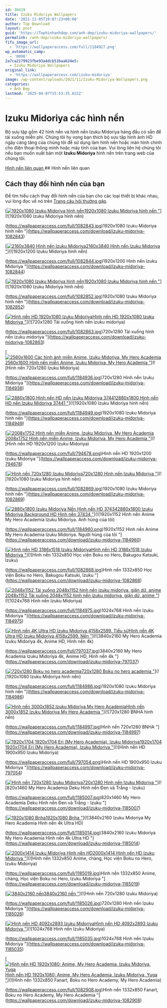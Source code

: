 ```yaml
---
id: 30419
title: Izuku Midoriya Wallpapers
date: '2021-11-05T10:07:23+00:00'
author: Top Download
layout: post
guid: 'https://Tophinhanhdep.com/anh-dep/izuku-midoriya-wallpapers/'
permalink: /anh-dep/izuku-midoriya-wallpapers/
fifu_image_url:
  - 'https://wallpaperaccess.com/full/1184927.png'
wp_automatic_camp:
  - '8098'
2a7ca2179923fbe93a4dcb51baa624e5:
  - Izuku Midoriya Wallpapers
original_link:
  - 'https://wallpaperaccess.com/izuku-midoriya'
image: /wp-content/uploads/2021/11/Izuku-Midoriya-Wallpapers.png
categories:
  - Ảnh Đẹp
lastmod: '2025-04-07T15:53:35.822Z'
---
```

# Izuku Midoriya các hình nền

Bộ sưu tập gồm 42 hình nền và hình nền Izuku Midoriya hàng đầu có sẵn để tải xuống miễn phí. Chúng tôi hy vọng bạn thích bộ sưu tập hình ảnh HD ngày càng tăng của chúng tôi để sử dụng làm hình nền hoặc màn hình chính cho điện thoại thông minh hoặc máy tính của bạn. Vui lòng liên hệ chúng tôi nếu bạn muốn xuất bản một **Izuku Midoriya** hình nền trên trang web của chúng tôi.

[Hình nền liên quan ](#related) ## Hình nền liên quan

## Cách thay đổi hình nền của bạn

Để tìm hiểu cách thay đổi hình nền của bạn cho các loại thiết bị khác nhau, vui lòng đọc về nó trên [Trang câu hỏi thường gặp](https://tophinhanhdep.com/faq/).

  
[[![1920x1080 Izuku Midoriya hình nền](https://wallpaperaccess.com/full/1184927.png)1920x1080 Izuku Midoriya hình nền "](https://wallpaperaccess.com/download/izuku-midoriya-1184927)](![1920x1080 Izuku Midoriya hình nền)

(https://wallpaperaccess.com/full/1082843.jpg)1920x1080 Izuku Midoriya hình nền "](https://wallpaperaccess.com/download/izuku-midoriya-1082843)

[[![2160x3840 Hình nền Izuku Midoriya](https://wallpaperaccess.com/full/1082847.jpg)2160x3840 Hình nền Izuku Midoriya "](https://wallpaperaccess.com/download/izuku-midoriya-1082847)](![1920x1200 Izuku Midoriya hình nền)

(https://wallpaperaccess.com/full/1082844.jpg)1920x1200 Hình nền Izuku Midoriya "](https://wallpaperaccess.com/download/izuku-midoriya-1082844)

[[![1920x1080 Izuku Midoriya hình nền](https://wallpaperaccess.com/full/1082857.jpg)1920x1080 Izuku Midoriya hình nền "](https://wallpaperaccess.com/download/izuku-midoriya-1082857)](![1920x1080 Izuku Midoriya hình nền)

(https://wallpaperaccess.com/full/1082852.jpg)1920x1080 Izuku Midoriya hình nền "](https://wallpaperaccess.com/download/izuku-midoriya-1082852)

[[![Hình nền HD 1920x1080 Izuku Midoriya](https://wallpaperaccess.com/full/558951.png)Hình nền HD 1920x1080 Izuku Midoriya "](https://wallpaperaccess.com/download/izuku-midoriya-558951)](![720x1280 Tải xuống hình nền izuku midoriya)

(https://wallpaperaccess.com/full/1082863.jpg)720x1280 Tải xuống hình nền izuku midoriya "](https://wallpaperaccess.com/download/izuku-midoriya-1082863)

[[![2560x1600 Các hình ảnh miễn Anime, Izuku Midoriya, My Hero Academia](https://wallpaperaccess.com/full/1082846.jpg)2560x1600 Hình nền miễn Anime, Izuku Midoriya, My Hero Academia "](https://wallpaperaccess.com/download/izuku-midoriya-1082846)](![Hình nền 720x1280 Izuku Midoriya)

(https://wallpaperaccess.com/full/1184936.jpg)720x1280 Hình nền Izuku Midoriya "](https://wallpaperaccess.com/download/izuku-midoriya-1184936)

[[![2880x1800 Hình nền HD nền Izuku Midoriya 37441](https://wallpaperaccess.com/full/1184938.jpg)2880x1800 Hình nền HD nền Izuku Midoriya 37441 "](https://wallpaperaccess.com/download/izuku-midoriya-1184938)](![1920x1080 Izuku Midoriya hình nền)

(https://wallpaperaccess.com/full/1184949.jpg)1920x1080 Izuku Midoriya hình nền "](https://wallpaperaccess.com/download/izuku-midoriya-1184949)

[[![2008x1752 Hình nền miễn Anime, Izuku Midoriya, My Hero Academia](https://wallpaperaccess.com/full/1082853.jpg)2008x1752 Hình nền miễn Anime, Izuku Midoriya, My Hero Academia "](https://wallpaperaccess.com/download/izuku-midoriya-1082853)](![Hình nền HD 1920x1200 Izuku Midoriya)

(https://wallpaperaccess.com/full/794678.png)Hình nền HD 1920x1200 Izuku Midoriya "](https://wallpaperaccess.com/download/izuku-midoriya-794678)

 [[![Hình nền 720x1280 Izuku Midoriya](https://wallpaperaccess.com/full/1082856.jpg)720x1280 Hình nền Izuku Midoriya "](https://wallpaperaccess.com/download/izuku-midoriya-1082856)](![1920x1080 Izuku Midoriya hình nền)

(https://wallpaperaccess.com/full/1082869.jpg)1920x1080 Izuku Midoriya hình nền "](https://wallpaperaccess.com/download/izuku-midoriya-1082869)

[[![2880x1800 Izuku Midoriya Nền Hình nền HD 37434](https://wallpaperaccess.com/full/1082850.jpg)2880x1800 Izuku Midoriya Background HD Hình nền 37434 "](https://wallpaperaccess.com/download/izuku-midoriya-1082850)](![1920x1152 Hình nền Anime My Hero Academia Izuku Midoriya.  Anh hùng của tôi)

(https://wallpaperaccess.com/full/1184960.png)1920x1152 Hình nền Anime My Hero Academia Izuku Midoriya. Người hùng của tôi "](https://wallpaperaccess.com/download/izuku-midoriya-1184960)

[[![Hình nền HD 3186x1518 Izuku Midoriya](https://wallpaperaccess.com/full/797183.png)Hình nền HD 3186x1518 Izuku Midoriya "](https://wallpaperaccess.com/download/izuku-midoriya-797183)](![Hình nền 1332x850 Học viện Boku no Hero, Bakugou Katsuki, Izuku)

(https://wallpaperaccess.com/full/1082868.jpg)Hình nền 1332x850 Học viện Boku no Hero, Bakugou Katsuki, Izuku "](https://wallpaperaccess.com/download/izuku-midoriya-1082868)

[[![2048x1152 Tải xuống 2048x1152 hình nền izuku midoriya, giận dữ, anime](https://wallpaperaccess.com/full/1184972.jpg)2048x1152 Tải xuống 2048x1152 hình nền izuku midoriya, giận dữ, anime "](https://wallpaperaccess.com/download/izuku-midoriya-1184972)](![1024x768 Hình nền Izuku Midoriya)

(https://wallpaperaccess.com/full/1184975.jpg)1024x768 Hình nền Izuku Midoriya "](https://wallpaperaccess.com/download/izuku-midoriya-1184975)

[[![Hình nền 4K Ultra HD Izuku Midoriya 4158x2599.  Tiểu sử](https://wallpaperaccess.com/full/1082867.png)Hình nền 4K Ultra HD Izuku Midoriya 4158x2599. Nền "](https://wallpaperaccess.com/download/izuku-midoriya-1082867)](![3840x2160 My Hero Academia Izuku Midoriya 4k, Anime HD, Hình nền 4k)

(https://wallpaperaccess.com/full/797037.jpg)3840x2160 My Hero Academia Izuku Midoriya 4k, Anime HD, Hình nền 4k "](https://wallpaperaccess.com/download/izuku-midoriya-797037)

[[![720x1280 Boku no hero academia](https://wallpaperaccess.com/full/1184985.jpg)720x1280 Boku no hero academia "](https://wallpaperaccess.com/download/izuku-midoriya-1184985)](![1920x1080 Izuku Midoriya hình nền)

(https://wallpaperaccess.com/full/1184986.jpg)1920x1080 Izuku Midoriya hình nền "](https://wallpaperaccess.com/download/izuku-midoriya-1184986)

[[![Hình nền 3000x1852 Izuku Midoriya My Hero Academia](https://wallpaperaccess.com/full/1184992.jpg)Hình nền 3000x1852 Izuku Midoriya My Hero Academia "](https://wallpaperaccess.com/download/izuku-midoriya-1184992)](![720x1280 BNHA hình nền)

(https://wallpaperaccess.com/full/1184997.jpg)Hình nền 720x1280 BNHA "](https://wallpaperaccess.com/download/izuku-midoriya-1184997)

[[![1920x1704 1920x1704 Eri (My Hero Academia), Izuku Midoriya](https://wallpaperaccess.com/full/1184998.png)1920x1704 1920x1704 Eri (My Hero Academia), Izuku Midoriya "](https://wallpaperaccess.com/download/izuku-midoriya-1184998)](![Hình nền HD 1900x950 Izuku Midoriya)

(https://wallpaperaccess.com/full/797054.png)Hình nền HD 1900x950 Izuku Midoriya "](https://wallpaperaccess.com/download/izuku-midoriya-797054)

[[![Hình nền 720x1280 Izuku Midoriya](https://wallpaperaccess.com/full/1082906.jpg)720x1280 Hình nền Izuku Midoriya "](https://wallpaperaccess.com/download/izuku-midoriya-1082906)](![820x1460 My Hero Academia Deku Hình nền Đen và Trắng - Izuku)

(https://wallpaperaccess.com/full/1185007.jpg)820x1460 My Hero Academia Deku Hình nền Đen và Trắng - Izuku "](https://wallpaperaccess.com/download/izuku-midoriya-1185007)

[[![1920x1080 Bnha](https://wallpaperaccess.com/full/1185013.jpg)1920x1080 Bnha "](https://wallpaperaccess.com/download/izuku-midoriya-1185013)](![3840x2160 Izuku Midoriya My Hero Academia Hình nền 4k Ultra HD)

(https://wallpaperaccess.com/full/1185014.jpg)3840x2160 Izuku Midoriya My Hero Academia Hình nền 4k Ultra HD "](https://wallpaperaccess.com/download/izuku-midoriya-1185014)

[[![2000x1414 Izuku Midoriya Hình nền HD](https://wallpaperaccess.com/full/797187.png)2000x1414 Hình nền HD Izuku Midoriya "](https://wallpaperaccess.com/download/izuku-midoriya-797187)](![Hình nền 1332x850 Anime, chàng, Học viện Boku no Hero, Izuku Midoriya)

(https://wallpaperaccess.com/full/1185019.jpg)Hình nền 1332x850 Anime, chàng, Học viện Boku no Hero, Izuku Midoriya "](https://wallpaperaccess.com/download/izuku-midoriya-1185019)

[[![3840x2160 nền](https://wallpaperaccess.com/full/1185025.jpg)3840x2160 nền "](https://wallpaperaccess.com/download/izuku-midoriya-1185025)](![Hình nền 720x1280 Izuku Midoriya)

(https://wallpaperaccess.com/full/1185026.jpg)720x1280 Hình nền Izuku Midoriya "](https://wallpaperaccess.com/download/izuku-midoriya-1185026)

[[![Hình nền HD 4092x2893 Izuku Midoriya](https://wallpaperaccess.com/full/693408.png)Hình nền HD 4092x2893 Izuku Midoriya "](https://wallpaperaccess.com/download/izuku-midoriya-693408)](![1024x768 Hình nền Izuku Midoriya)

(https://wallpaperaccess.com/full/1185035.jpg)1024x768 Hình nền Izuku Midoriya "](https://wallpaperaccess.com/download/izuku-midoriya-1185035)

[[![Hình nền HD 1920x1080: Anime, My Hero Academia, Izuku Midoriya, Yuga](https://wallpaperaccess.com/full/1185037.jpg)Hình nền HD 1920x1080: Anime, My Hero Academia, Izuku Midoriya, Yuga "](https://wallpaperaccess.com/download/izuku-midoriya-1185037)](![Hình nền 1332x850 Fanart, Boku no Hero Academy, My Hero Academia)

(https://wallpaperaccess.com/full/1082908.jpg)Hình nền 1332x850 Fanart, Boku no Hero Academy, My Hero Academia "](https://wallpaperaccess.com/download/izuku-midoriya-1082908)
